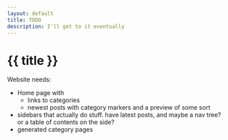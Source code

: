 ```yaml
---
layout: default
title: TODO
description: I'll get to it eventually
---
```

# {{ title }}

Website needs:
* Home page with
    * links to categories
    * newest posts with category markers and a preview of some sort
* sidebars that actually do stuff. have latest posts, and maybe a nav tree? or a table of contents on the side?
* generated category pages